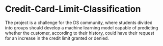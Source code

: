 # Credit-Card-Limit-Classification
The project is a challenge for the DS community, where students divided into groups should develop a machine learning model capable of predicting whether the customer, according to their history, could have their request for an increase in the credit limit granted or denied.
